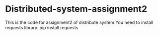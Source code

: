 # Distributed-system-assignment2
This is the code for assignment2 of distribute system
You need to install requests library.
pip install requests
